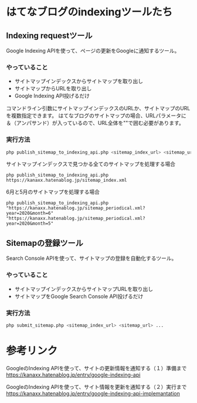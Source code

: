 # はてなブログのindexingツールたち

## Indexing requestツール

Google Indexing APIを使って、ページの更新をGoogleに通知するツール。

### やっていること

- サイトマップインデックスからサイトマップを取り出し
- サイトマップからURLを取り出し
- Google Indexing API投げるだけ

コマンドライン引数にサイトマップインデックスのURLか、サイトマップのURLを複数指定できます。
はてなブログのサイトマップの場合、URLパラメータに＆（アンパサンド）が入っているので、URL全体を""で囲む必要があります。

### 実行方法
```bash
php publish_sitemap_to_indexing_api.php <sitemap_index_url> <sitemap_url> ...
```

サイトマップインデックスで見つかる全てのサイトマップを処理する場合
```
php publish_sitemap_to_indexing_api.php https://kanaxx.hatenablog.jp/sitemap_index.xml
```

6月と5月のサイトマップを処理する場合
```
php publish_sitemap_to_indexing_api.php "https://kanaxx.hatenablog.jp/sitemap_periodical.xml?year=2020&month=6" "https://kanaxx.hatenablog.jp/sitemap_periodical.xml?year=2020&month=5"
```

## Sitemapの登録ツール
Search Console APIを使って、サイトマップの登録を自動化するツール。

### やっていること

- サイトマップインデックスからサイトマップURLを取り出し
- サイトマップをGoogle Search Console API投げるだけ

### 実行方法
```bash
php submit_sitemap.php <sitemap_index_url> <sitemap_url> ...
```



# 参考リンク
GoogleのIndexing APIを使って、サイトの更新情報を通知する（１）準備まで  
https://kanaxx.hatenablog.jp/entry/google-indexing-api  

GoogleのIndexing APIを使って、サイト情報を更新を通知する（２）実行まで  
https://kanaxx.hatenablog.jp/entry/google-indexing-api-implemantation  


